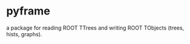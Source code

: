 pyframe
=======

a package for reading ROOT TTrees and writing ROOT TObjects (trees, hists, graphs).
